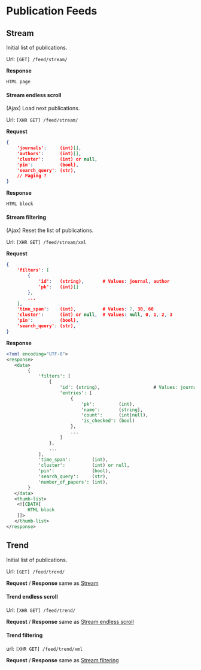 Publication Feeds
=================

<a name="stream"></a>
## Stream

Initial list of publications.

Url: ```[GET] /feed/stream/```

**Response**

    HTML page


<a name="stream-endless-scroll"></a>
#### Stream endless scroll 

(Ajax) Load next publications.

Url: ```[XHR GET] /feed/stream/```

**Request**

```json
{
    'journals':     (int)[],
    'authors':      (int)[],
    'cluster':      (int) or null,
    'pin':          (bool),
    'search_query': (str),
    // Paging ?
}
```

**Response**

    HTML block


<a name="stream-filtering"></a>
#### Stream filtering

(Ajax) Reset the list of publications.

Url: ```[XHR GET] /feed/stream/xml```

**Request**

```json
{
    'filters': [
        {
            'id':   (string),       # Values: journal, author
            'pk':   (int)[]
        },
        ...
    ],
    'time_span':    (int),          # Values: 7, 30, 60
    'cluster':      (int) or null,  # Values: null, 0, 1, 2, 3
    'pin':          (bool),
    'search_query': (str),
}
```

**Response**

```xml
<?xml encoding="UTF-8">
<response>
   <data>
        {
            'filters': [
                {
                    'id': (string),                    # Values: journal, author
                    'entries': [
                        {
                            'pk':         (int),
                            'name':       (string),
                            'count':      (int|null),
                            'is_checked': (bool)
                        },
                        ...
                    ]
                },
                ...
            ],
            'time_span':        (int),
            'cluster':          (int) or null,
            'pin':              (bool),
            'search_query':     (str),
            'number_of_papers': (int),
        }
   </data>
   <thumb-list>
    <![CDATA[
        HTML block
    ]]>
   </thumb-list>
</response>
```



<a name="trend"></a>
## Trend

Initial list of publications.

Url: ```[GET] /feed/trend/```

**Request** / **Response** same as [Stream](#stream)


<a name="trend-endless-scroll"></a>
#### Trend endless scroll 

Url: ```[XHR GET] /feed/trend/```

**Request** / **Response** same as [Stream endless scroll](#stream-endless-scroll)

                                 
#### Trend filtering
 
url: ```[XHR GET] /feed/trend/xml```

**Request** / **Response** same as [Stream filtering](#stream-filtering)
